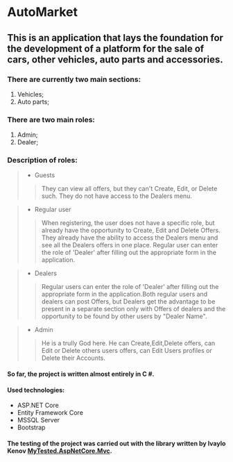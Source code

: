 # AutoMarket
## This is an application that lays the foundation for the development of a platform for the sale of cars, other vehicles, auto parts and accessories.

### There are currently two main sections:
1. Vehicles;
2. Auto parts;
### There are two main roles:
1. Admin;
2. Dealer;
### Description of roles:

>- Guests<br>
>> They can view all offers, but they can't Create, Edit, or Delete such. They do not have access to the Dealers menu.

>- Regular user<br>
>> When registering, the user does not have a specific role, but already have the opportunity to Create, Edit and Delete Offers. They already have the ability to access the Dealers menu and see all the Dealers offers in one place. Regular user can enter the role of 'Dealer' after filling out the appropriate form in the application.

>- Dealers<br>
>> Regular users can enter the role of 'Dealer' after filling out the appropriate form in the application.Both regular users and dealers can post Offers, but
Dealers get the advantage to be present in a separate section only with Offers of dealers and the opportunity to be found by other users by "Dealer Name".

>- Admin<br>
>> He is a trully God here. He can Create,Edit,Delete offers, can Edit or Delete others users offers, can Edit Users profiles or Delete their Accounts.

#### So far, the project is written almost entirely in C #.

#### Used technologies:
- ASP.NET Core
- Entity Framework Core
- MSSQL Server
- Bootstrap

#### The testing of the project was carried out with the library written by Ivaylo Kenov [MyTested.AspNetCore.Mvc](https://github.com/ivaylokenov/MyTested.AspNetCore.Mvc).

